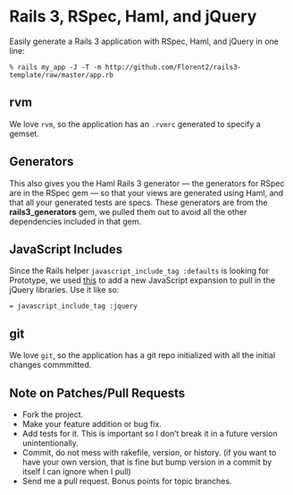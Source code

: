 Rails 3, RSpec, Haml, and jQuery
==============================================

Easily generate a Rails 3 application with RSpec, Haml, and
jQuery in one line:

    % rails my_app -J -T -m http://github.com/Florent2/rails3-template/raw/master/app.rb

rvm
---

We love `rvm`, so the application has an `.rvmrc` generated to specify a gemset.

Generators
----------

This also gives you the  Haml Rails 3 generator &mdash; the
generators for RSpec are in the RSpec gem &mdash; so that your 
views are generated using Haml, and that all your generated
tests are specs. These generators are from the **rails3_generators** gem, we
pulled them out to avoid all the other dependencies included in that gem.

JavaScript Includes
-------------------

Since the Rails helper `javascript_include_tag :defaults` is looking for
Prototype, we used [this](http://flow.handle.it/past/2010/2/9/jquery_in_rails)
to add a new JavaScript expansion to pull in the jQuery libraries. Use it like
so:

    = javascript_include_tag :jquery

git
---

We love `git`, so the application has a git repo initialized with all the initial changes commmitted.

Note on Patches/Pull Requests
-----------------------------

* Fork the project.
* Make your feature addition or bug fix.
* Add tests for it. This is important so I don’t break it in a future version
  unintentionally.
* Commit, do not mess with rakefile, version, or history.  (if you want to have
  your own version, that is fine but bump version in a commit by itself I can
  ignore when I pull)
* Send me a pull request. Bonus points for topic branches.

